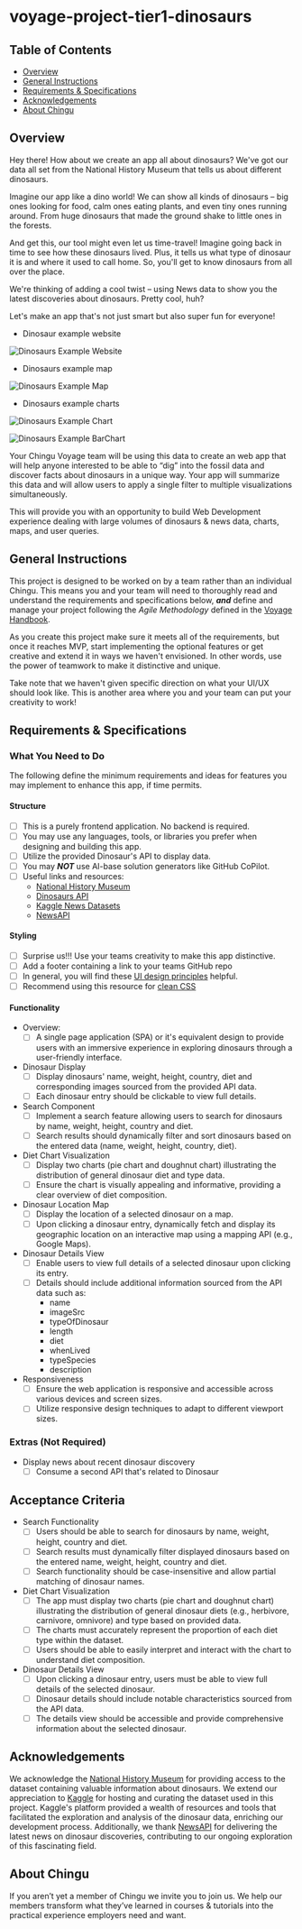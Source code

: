 # voyage-project-tier1-dinosaurs

## Table of Contents

* [Overview](#overview)
* [General Instructions](#general-instructions)
* [Requirements & Specifications](#requirements-specifications)
* [Acknowledgements](#acknowledgements)
* [About Chingu](#about-chingu)

## Overview

Hey there! How about we create an app all about dinosaurs? We've got our data all 
set from the National History Museum that tells us about different dinosaurs.

Imagine our app like a dino world! We can show all kinds of dinosaurs – big ones 
looking for food, calm ones eating plants, and even tiny ones running around. From 
huge dinosaurs that made the ground shake to little ones in the forests.

And get this, our tool might even let us time-travel! Imagine going back in time to 
see how these dinosaurs lived. Plus, it tells us what type of dinosaur it is and 
where it used to call home. So, you'll get to know dinosaurs from all over the place.

We're thinking of adding a cool twist – using News data to show you the latest 
discoveries about dinosaurs. Pretty cool, huh?

Let's make an app that's not just smart but also super fun for everyone!

- Dinosaur example website

![Dinosaurs Example Website](./assets/dino-site-inspiration.png)

- Dinosaurs example map

![Dinosaurs Example Map](./assets/dino-map-site.png)

- Dinosaurs example charts

![Dinosaurs Example Chart](./assets/dino-charts-zig.png)

![Dinosaurs Example BarChart](./assets/dino-chart-bar.png)

Your Chingu Voyage team will be using this data to create an web app that will help 
anyone interested to be able to “dig” into the fossil data and discover facts 
about dinosaurs in a unique way. Your app will summarize this data and will allow
users to apply a single filter to multiple visualizations simultaneously.

This will provide you with an opportunity to build Web Development experience
dealing with large volumes of dinosaurs & news data, charts, maps, and user queries.

## General Instructions

This project is designed to be worked on by a team rather than an individual
Chingu. This means you and your team will need to thoroughly read and
understand the requirements and specifications below, **_and_** define and
manage your project following the _Agile Methodology_ defined in the
[Voyage Handbook](https://github.com/chingu-voyages/Handbook/blob/main/docs/guides/voyage/voyage.md#voyage-guide).

As you create this project make sure it meets all of the requirements, but once
it reaches MVP, start implementing the optional features or get creative and
extend it in ways we haven't envisioned. In other words, use the power of
teamwork to make it distinctive and unique.

Take note that we haven't given specific direction on what your UI/UX should
look like. This is another area where you and your team can put your creativity 
to work! 

## Requirements & Specifications

### What You Need to Do

The following define the minimum requirements and ideas for features you may
implement to enhance this app, if time permits.

#### Structure

- [ ] This is a purely frontend application. No backend is required. 
- [ ] You may use any languages, tools, or libraries you prefer when designing and building this app. 
- [ ] Utilize the provided Dinosaur's API to display data.
- [ ] You may **_NOT_** use AI-base solution generators like GitHub CoPilot.
- [ ] Useful links and resources:
    - [National History Museum](https://www.nhm.ac.uk/discover/dinosaurs.html)
    - [Dinosaurs API](https://chinguapi.onrender.com/dinosaurs)
    - [Kaggle News Datasets](https://www.kaggle.com/datasets)
    - [NewsAPI](https://newsapi.org/)

#### Styling

- [ ] Surprise us!!! Use your teams creativity to make this app distinctive.
- [ ] Add a footer containing a link to your teams GitHub repo
- [ ] In general, you will find these [UI design principles](https://www.justinmind.com/ui-design/principles) helpful.
- [ ] Recommend using this resource for [clean CSS](https://www.devbridge.com/articles/implementing-clean-css-bem-method/)

#### Functionality

-   Overview:
    - [ ] A single page application (SPA) or it's equivalent design to provide users with an immersive experience in exploring dinosaurs through a user-friendly interface.

- Dinosaur Display
    - [ ] Display dinosaurs' name, weight, height, country, diet and corresponding images sourced from the provided API data.
    - [ ] Each dinosaur entry should be clickable to view full details.

- Search Component
    - [ ] Implement a search feature allowing users to search for dinosaurs by name, weight, height, country and diet.
    - [ ] Search results should dynamically filter and sort dinosaurs based on the entered data (name, weight, height, country, diet).

- Diet Chart Visualization
    - [ ] Display two charts (pie chart and doughnut chart) illustrating the distribution of general dinosaur diet and type data.
    - [ ] Ensure the chart is visually appealing and informative, providing a clear overview of diet composition.

- Dinosaur Location Map
    - [ ] Display the location of a selected dinosaur on a map.
    - [ ] Upon clicking a dinosaur entry, dynamically fetch and display its geographic location on an interactive map using a mapping API (e.g., Google Maps).

- Dinosaur Details View
    - [ ] Enable users to view full details of a selected dinosaur upon clicking its entry.
    - [ ] Details should include additional information sourced from the API data such as: 
        - name
        - imageSrc
        - typeOfDinosaur
        - length
        - diet
        - whenLived
        - typeSpecies
        - description

- Responsiveness
    - [ ] Ensure the web application is responsive and accessible across various devices and screen sizes.
    - [ ] Utilize responsive design techniques to adapt to different viewport sizes.
    
### Extras (Not Required)
- Display news about recent dinosaur discovery
    - [ ] Consume a second API that's related to Dinosaur

## Acceptance Criteria
- Search Functionality
    - [ ] Users should be able to search for dinosaurs by name, weight, height, country and diet.
    - [ ] Search results must dynamically filter displayed dinosaurs based on the entered name, weight, height, country and diet.
    - [ ] Search functionality should be case-insensitive and allow partial matching of dinosaur names.

- Diet Chart Visualization
    - [ ] The app must display two charts (pie chart and doughnut chart) illustrating the distribution of general dinosaur diets (e.g., herbivore, carnivore, omnivore) and type based on provided data.
    - [ ] The charts must accurately represent the proportion of each diet type within the dataset.
    - [ ] Users should be able to easily interpret and interact with the chart to understand diet composition.

- Dinosaur Details View
    - [ ] Upon clicking a dinosaur entry, users must be able to view full details of the selected dinosaur.
    - [ ] Dinosaur details should include notable characteristics sourced from the API data.
    - [ ] The details view should be accessible and provide comprehensive information about the selected dinosaur.

## Acknowledgements

We acknowledge the [National History Museum](https://www.nhm.ac.uk) for providing access to the dataset containing valuable information about dinosaurs. We extend our appreciation to [Kaggle](https://www.kaggle.com) for hosting and curating the dataset used in this project. Kaggle's platform provided a wealth of resources and tools that facilitated the exploration and analysis of the dinosaur data, enriching our development process. Additionally, we thank [NewsAPI](https://www.newsapi.org) for delivering the latest news on dinosaur discoveries, contributing to our ongoing exploration of this fascinating field.

## About Chingu

If you aren’t yet a member of Chingu we invite you to join us. We help our 
members transform what they’ve learned in courses & tutorials into the 
practical experience employers need and want.